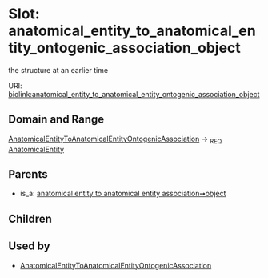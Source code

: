 
# Slot: anatomical_entity_to_anatomical_entity_ontogenic_association_object


the structure at an earlier time

URI: [biolink:anatomical_entity_to_anatomical_entity_ontogenic_association_object](https://w3id.org/biolink/vocab/anatomical_entity_to_anatomical_entity_ontogenic_association_object)


## Domain and Range

[AnatomicalEntityToAnatomicalEntityOntogenicAssociation](AnatomicalEntityToAnatomicalEntityOntogenicAssociation.md) &#8594;  <sub>REQ</sub> [AnatomicalEntity](AnatomicalEntity.md)

## Parents

 *  is_a: [anatomical entity to anatomical entity association➞object](anatomical_entity_to_anatomical_entity_association_object.md)

## Children


## Used by

 * [AnatomicalEntityToAnatomicalEntityOntogenicAssociation](AnatomicalEntityToAnatomicalEntityOntogenicAssociation.md)
